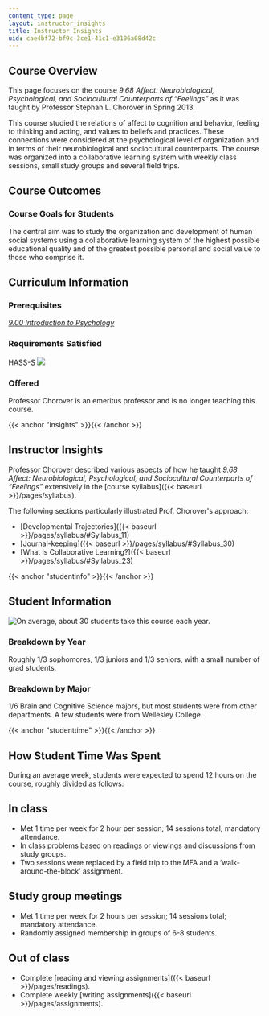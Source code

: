 ```yaml
---
content_type: page
layout: instructor_insights
title: Instructor Insights
uid: cae4bf72-bf9c-3ce1-41c1-e3106a08d42c
---
```


Course Overview
---------------

This page focuses on the course _9.68 Affect: Neurobiological, Psychological, and Sociocultural Counterparts of “Feelings”_ as it was taught by Professor Stephan L. Chorover in Spring 2013.

This course studied the relations of affect to cognition and behavior, feeling to thinking and acting, and values to beliefs and practices. These connections were considered at the psychological level of organization and in terms of their neurobiological and sociocultural counterparts. The course was organized into a collaborative learning system with weekly class sessions, small study groups and several field trips.

Course Outcomes
---------------

### Course Goals for Students

The central aim was to study the organization and development of human social systems using a collaborative learning system of the highest possible educational quality and of the greatest possible personal and social value to those who comprise it.

Curriculum Information
----------------------

### Prerequisites

[_9.00 Introduction to Psychology_](/courses/9-00sc-introduction-to-psychology-fall-2011/)

### Requirements Satisfied

HASS-S ![](/images/educator/icon-question-hass-s.png)

### Offered

Professor Chorover is an emeritus professor and is no longer teaching this course.

{{< anchor "insights" >}}{{< /anchor >}}

Instructor Insights
-------------------

Professor Chorover described various aspects of how he taught _9.68 Affect: Neurobiological, Psychological, and Sociocultural Counterparts of “Feelings”_ extensively in the [course syllabus]({{< baseurl >}}/pages/syllabus).

The following sections particularly illustrated Prof. Chorover's approach:

*   [Developmental Trajectories]({{< baseurl >}}/pages/syllabus/#Syllabus_11)
*   [Journal-keeping]({{< baseurl >}}/pages/syllabus/#Syllabus_30)
*   [What is Collaborative Learning?]({{< baseurl >}}/pages/syllabus/#Syllabus_23)

{{< anchor "studentinfo" >}}{{< /anchor >}}

Student Information
-------------------

![On average, about 30 students take this course each year.](BASEURL_PLACEHOLDER/resources/9-68_stat-students)

### Breakdown by Year

Roughly 1/3 sophomores, 1/3 juniors and 1/3 seniors, with a small number of grad students.

### Breakdown by Major

1/6 Brain and Cognitive Science majors, but most students were from other departments. A few students were from Wellesley College.

{{< anchor "studenttime" >}}{{< /anchor >}}

How Student Time Was Spent
--------------------------

During an average week, students were expected to spend 12 hours on the course, roughly divided as follows:

In class
--------

*   Met 1 time per week for 2 hour per session; 14 sessions total; mandatory attendance.
*   In class problems based on readings or viewings and discussions from study groups.
*   Two sessions were replaced by a field trip to the MFA and a ‘walk-around-the-block’ assignment.

Study group meetings
--------------------

*   Met 1 time per week for 2 hours per session; 14 sessions total; mandatory attendance.
*   Randomly assigned membership in groups of 6-8 students.

Out of class
------------

*   Complete [reading and viewing assignments]({{< baseurl >}}/pages/readings).
*   Complete weekly [writing assignments]({{< baseurl >}}/pages/assignments).